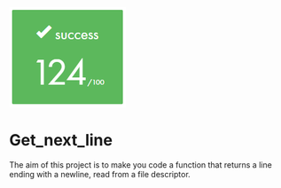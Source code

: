 ![](gnl.PNG)

# Get_next_line

The aim of this project is to make you code a function that returns a line  ending with a newline, read from a file descriptor.
